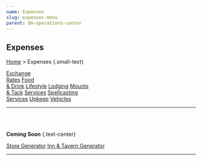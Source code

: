 ```yaml
---
name: Expenses
slug: expenses-menu
parent: dm-operations-center
---
```

## Expenses
[Home](dm-operations-center) > Expenses {.small-text}

<div class="menu-container">
    <a href="exchange-rates">Exchange<br/> Rates</a>
    <a href="food-and-drink">Food<br/> & Drink</a>
    <a href="lifestyle">Lifestyle</a>
    <a href="lodging">Lodging</a>
    <a href="mounts-and-tack">Mounts<br/> & Tack</a>
    <a href="services">Services</a>
    <a href="spellcasting-services">Spellcasting<br/> Services</a>
    <a href="upkeep">Upkeep</a>
    <a href="vehicles">Vehicles</a>
</div>
<hr/>

<br/>
<br/>

**Coming Soon** {.text-center}

<div class="menu-container">
    <a href="store-generator">Store Generator</a>
    <a href="inn-and-tavern-generator">Inn & Tavern Generator</a>
</div>
<hr/>